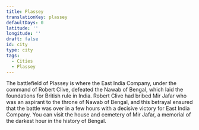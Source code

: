 ```yaml
---
title: Plassey
translationKey: plassey
defaultDays: 0
latitude: ''
longitude: ''
draft: false
id: city
type: city
tags:
  - Cities
  - Plassey
---
```

The battlefield of Plassey is where the East India Company, under the command of Robert Clive, defeated the Nawab of Bengal, which laid the foundations for British rule in India. Robert Clive had bribed Mir Jafar who was an aspirant to the throne of Nawab of Bengal, and this betrayal ensured that the battle was over in a few hours with a decisive victory for East India Company. You can visit the house and cemetery of Mir Jafar, a memorial of the darkest hour in the history of Bengal.